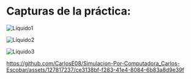# Capturas de la práctica:

![Líquido1](https://github.com/CarlosE08/Simulacion-Por-Computadora_Carlos-Escobar/assets/127817237/2bed2af0-8e7b-4304-b74d-cb4f9dddaf56)

![Líquido2](https://github.com/CarlosE08/Simulacion-Por-Computadora_Carlos-Escobar/assets/127817237/23358438-40d6-4643-a4ee-930121e3dd95)

![Líquido3](https://github.com/CarlosE08/Simulacion-Por-Computadora_Carlos-Escobar/assets/127817237/6e3edbfa-2920-4f56-a8db-78422bf9d104)

https://github.com/CarlosE08/Simulacion-Por-Computadora_Carlos-Escobar/assets/127817237/ce3138bf-f283-41e4-8084-6b83a8d9e39f